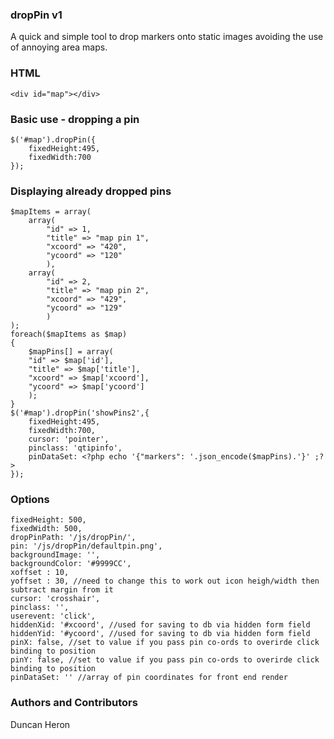 ### dropPin v1
A quick and simple tool to drop markers onto static images avoiding the use of annoying area maps.

### HTML
    <div id="map"></div>

### Basic use - dropping a pin
    $('#map').dropPin({
        fixedHeight:495,
        fixedWidth:700
    });
### Displaying already dropped pins
    $mapItems = array(
        array(
            "id" => 1,
            "title" => "map pin 1",
            "xcoord" => "420",
            "ycoord" => "120"
            ),
        array(
            "id" => 2,
            "title" => "map pin 2",
            "xcoord" => "429",
            "ycoord" => "129"
            )
    );
    foreach($mapItems as $map)
    {
        $mapPins[] = array(
        "id" => $map['id'],
        "title" => $map['title'],					
        "xcoord" => $map['xcoord'],
        "ycoord" => $map['ycoord']
        );
    }
    $('#map').dropPin('showPins2',{
        fixedHeight:495,
        fixedWidth:700,
        cursor: 'pointer',
        pinclass: 'qtipinfo',
        pinDataSet: <?php echo '{"markers": '.json_encode($mapPins).'}' ;?>
    });

### Options
    fixedHeight: 500,
    fixedWidth: 500,
    dropPinPath: '/js/dropPin/',
    pin: '/js/dropPin/defaultpin.png',
    backgroundImage: '',
    backgroundColor: '#9999CC',
    xoffset : 10,
    yoffset : 30, //need to change this to work out icon heigh/width then subtract margin from it
    cursor: 'crosshair',
    pinclass: '',
    userevent: 'click',
    hiddenXid: '#xcoord', //used for saving to db via hidden form field
    hiddenYid: '#ycoord', //used for saving to db via hidden form field
    pinX: false, //set to value if you pass pin co-ords to overirde click binding to position
    pinY: false, //set to value if you pass pin co-ords to overirde click binding to position
    pinDataSet: '' //array of pin coordinates for front end render
### Authors and Contributors
Duncan Heron